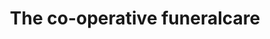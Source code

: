 ---
title: "The co-operative funeralcare"
url: /bristol/the-co-operative-funeralcare/
shop: Bestattungen
---